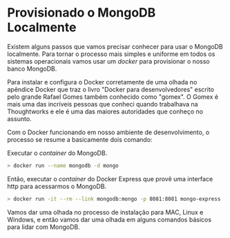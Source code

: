 # Provisionado o MongoDB Localmente

Existem alguns passos que vamos precisar conhecer para usar o MongoDB localmente. Para tornar o processo mais simples e uniforme em todos os sistemas operacionais vamos usar um _docker_ para provisionar o nosso banco MongoDB.

Para instalar e configura o Docker corretamente de uma olhada no apêndice Docker que traz o livro "Docker para desenvolvedores" escrito pelo grande Rafael Gomes também conhecido como "gomex". O Gomex é mais uma das incríveis pessoas que conheci quando trabalhava na Thoughtworks e ele é uma das maiores autoridades que conheço no assunto.

Com o Docker funcionando em nosso ambiente de desenvolvimento, o processo se resume a basicamente dois comando:

Executar o _container_ do MongoDB.

```bash
> docker run --name mongodb -d mongo
```

Então, executar o _container_ do Docker Express que provê uma interface http para acessarmos o MongoDB.

```bash
> docker run -it --rm --link mongodb:mongo -p 8081:8081 mongo-express
```

Vamos dar uma olhada no processo de instalação para MAC, Linux e Windows, e então vamos dar uma olhada em alguns comandos básicos para lidar com MongoDB.
